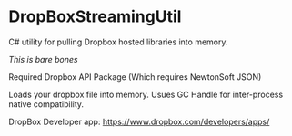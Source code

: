 # DropBoxStreamingUtil
C# utility for pulling Dropbox hosted libraries into memory.

*This is bare bones*

Required Dropbox API Package (Which requires NewtonSoft JSON)

Loads your dropbox file into memory. Usues GC Handle for inter-process native compatibility.


DropBox Developer app:
https://www.dropbox.com/developers/apps/
